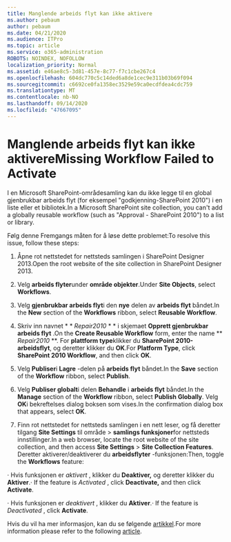 ```yaml
---
title: Manglende arbeids flyt kan ikke aktivere
ms.author: pebaum
author: pebaum
ms.date: 04/21/2020
ms.audience: ITPro
ms.topic: article
ms.service: o365-administration
ROBOTS: NOINDEX, NOFOLLOW
localization_priority: Normal
ms.assetid: e46ae8c5-3d81-457e-8c77-f7c1cbe267c4
ms.openlocfilehash: 604dc770c5c14ded6a8de1cec9e311b03b69f094
ms.sourcegitcommit: c6692ce0fa1358ec3529e59ca0ecdfdea4cdc759
ms.translationtype: MT
ms.contentlocale: nb-NO
ms.lasthandoff: 09/14/2020
ms.locfileid: "47667095"
---
```

# <a name="missing-workflow-failed-to-activate"></a><span data-ttu-id="c187c-102">Manglende arbeids flyt kan ikke aktivere</span><span class="sxs-lookup"><span data-stu-id="c187c-102">Missing Workflow Failed to Activate</span></span>

<span data-ttu-id="c187c-103">I en Microsoft SharePoint-områdesamling kan du ikke legge til en global gjenbrukbar arbeids flyt (for eksempel "godkjenning-SharePoint 2010") i en liste eller et bibliotek.</span><span class="sxs-lookup"><span data-stu-id="c187c-103">In a Microsoft SharePoint site collection, you can't add a globally reusable workflow (such as "Approval - SharePoint 2010") to a list or library.</span></span>
  
<span data-ttu-id="c187c-104">Følg denne Fremgangs måten for å løse dette problemet:</span><span class="sxs-lookup"><span data-stu-id="c187c-104">To resolve this issue, follow these steps:</span></span> 
  
1. <span data-ttu-id="c187c-105">Åpne rot nettstedet for nettsteds samlingen i SharePoint Designer 2013.</span><span class="sxs-lookup"><span data-stu-id="c187c-105">Open the root website of the site collection in SharePoint Designer 2013.</span></span>
  
2. <span data-ttu-id="c187c-106">Velg **arbeids flyter**under **område objekter**.</span><span class="sxs-lookup"><span data-stu-id="c187c-106">Under **Site Objects**, select **Workflows**.</span></span> 
  
3. <span data-ttu-id="c187c-107">Velg **gjenbrukbar arbeids flyt**i den **nye** delen av **arbeids flyt** båndet.</span><span class="sxs-lookup"><span data-stu-id="c187c-107">In the **New** section of the **Workflows** ribbon, select **Reusable Workflow**.</span></span> 
  
4. <span data-ttu-id="c187c-108">Skriv inn navnet \* \* *Repair2010* \* \* i skjemaet **Opprett gjenbrukbar arbeids flyt** .</span><span class="sxs-lookup"><span data-stu-id="c187c-108">On the **Create Reusable Workflow** form, enter the name \*\* *Repair2010* \*\*.</span></span> <span data-ttu-id="c187c-109">For **plattform type**klikker du **SharePoint 2010-arbeidsflyt**, og deretter klikker du **OK**.</span><span class="sxs-lookup"><span data-stu-id="c187c-109">For **Platform Type**, click **SharePoint 2010 Workflow**, and then click **OK**.</span></span> 
  
1. <span data-ttu-id="c187c-110">Velg **Publiser**i **Lagre** -delen på **arbeids flyt** båndet.</span><span class="sxs-lookup"><span data-stu-id="c187c-110">In the **Save** section of the **Workflow** ribbon, select **Publish**.</span></span> 
  
2. <span data-ttu-id="c187c-111">Velg **Publiser globalt**i delen **Behandle** i **arbeids flyt** båndet.</span><span class="sxs-lookup"><span data-stu-id="c187c-111">In the **Manage** section of the **Workflow** ribbon, select **Publish Globally**.</span></span> <span data-ttu-id="c187c-112">Velg **OK**i bekreftelses dialog boksen som vises.</span><span class="sxs-lookup"><span data-stu-id="c187c-112">In the confirmation dialog box that appears, select **OK**.</span></span> 
  
3. <span data-ttu-id="c187c-113">Finn rot nettstedet for nettsteds samlingen i en nett leser, og få deretter tilgang **Site Settings** til område \> **samlings funksjoner**for nettsteds innstillinger.</span><span class="sxs-lookup"><span data-stu-id="c187c-113">In a web browser, locate the root website of the site collection, and then access **Site Settings** \> **Site Collection Features**.</span></span> <span data-ttu-id="c187c-114">Deretter aktiverer/deaktiverer du **arbeidsflyter** -funksjonen:</span><span class="sxs-lookup"><span data-stu-id="c187c-114">Then, toggle the **Workflows** feature:</span></span> 
  
<span data-ttu-id="c187c-115">· Hvis funksjonen er  *aktivert*  , klikker du **Deaktiver,** og deretter klikker du **Aktiver**.</span><span class="sxs-lookup"><span data-stu-id="c187c-115">· If the feature is  *Activated*  , click **Deactivate,** and then click **Activate**.</span></span> 
  
<span data-ttu-id="c187c-116">· Hvis funksjonen er  *deaktivert*  , klikker du **Aktiver**.</span><span class="sxs-lookup"><span data-stu-id="c187c-116">· If the feature is  *Deactivated*  , click **Activate**.</span></span> 
  
<span data-ttu-id="c187c-117">Hvis du vil ha mer informasjon, kan du se følgende [artikkel](https://go.microsoft.com/fwlink/?linkid=2047770&amp;clcid=0x409).</span><span class="sxs-lookup"><span data-stu-id="c187c-117">For more information please refer to the following [article](https://go.microsoft.com/fwlink/?linkid=2047770&amp;clcid=0x409).</span></span>
  

